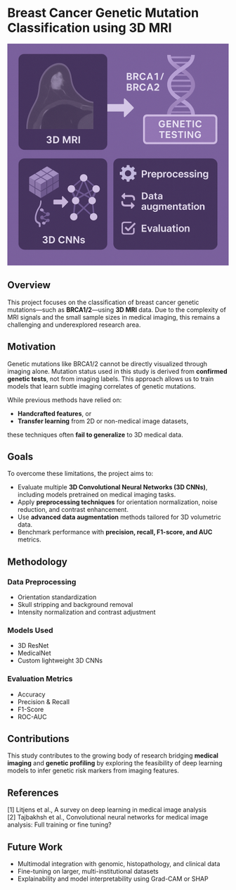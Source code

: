 # Breast Cancer Genetic Mutation Classification using 3D MRI
<p align="center">
  <img src="image.png" alt="image" width="600"/>
</p>

## Overview

This project focuses on the classification of breast cancer genetic mutations—such as **BRCA1/2**—using **3D MRI** data. Due to the complexity of MRI signals and the small sample sizes in medical imaging, this remains a challenging and underexplored research area.

## Motivation

Genetic mutations like BRCA1/2 cannot be directly visualized through imaging alone. Mutation status used in this study is derived from **confirmed genetic tests**, not from imaging labels. This approach allows us to train models that learn subtle imaging correlates of genetic mutations.

While previous methods have relied on:
- **Handcrafted features**, or
- **Transfer learning** from 2D or non-medical image datasets,

these techniques often **fail to generalize** to 3D medical data.

## Goals

To overcome these limitations, the project aims to:

- Evaluate multiple **3D Convolutional Neural Networks (3D CNNs)**, including models pretrained on medical imaging tasks.
- Apply **preprocessing techniques** for orientation normalization, noise reduction, and contrast enhancement.
- Use **advanced data augmentation** methods tailored for 3D volumetric data.
- Benchmark performance with **precision, recall, F1-score, and AUC** metrics.

## Methodology

### Data Preprocessing
- Orientation standardization
- Skull stripping and background removal
- Intensity normalization and contrast adjustment

### Models Used
- 3D ResNet
- MedicalNet
- Custom lightweight 3D CNNs

### Evaluation Metrics
- Accuracy
- Precision & Recall
- F1-Score
- ROC-AUC

## Contributions

This study contributes to the growing body of research bridging **medical imaging** and **genetic profiling** by exploring the feasibility of deep learning models to infer genetic risk markers from imaging features.

## References

[1] Litjens et al., A survey on deep learning in medical image analysis  
[2] Tajbakhsh et al., Convolutional neural networks for medical image analysis: Full training or fine tuning?

## Future Work

- Multimodal integration with genomic, histopathology, and clinical data
- Fine-tuning on larger, multi-institutional datasets
- Explainability and model interpretability using Grad-CAM or SHAP
